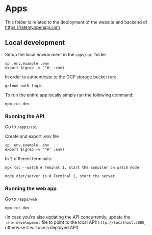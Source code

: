 # Apps

This folder is related to the deployment of the website and backend of
https://ratemyopenapi.com

## Local development

Setup the local environment in the `apps/api` folder

```
cp .env.example .env
export $(grep -v '^#' .env)
```

In order to authenticate to the GCP storage bucket run:

```
gcloud auth login
```

To run the entire app locally simply run the following command:

```
npm run dev
```

### Running the API

Go to `/apps/api`

Create and export .env file

```
cp .env.example .env
export $(grep -v '^#' .env)
```

In 2 different terminals:

```
npx tsc --watch # Teminal 1, start the compiler on watch mode

node dist/server.js # Terminal 2, start the server
```

### Running the web app

Go to `/apps/web`

```
npm run dev
```

(In case you're also updating the API concurrently, update the
`.env.development` file to point to the local API: `http://localhost:3000`,
otherwise it will use a deployed API)

